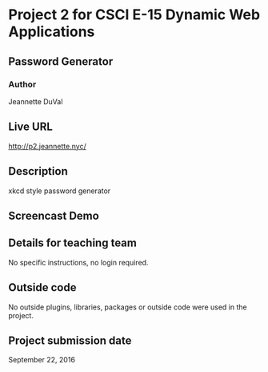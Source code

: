 # Project 2 for CSCI E-15 Dynamic Web Applications
## Password Generator

### Author
Jeannette DuVal

## Live URL
<http://p2.jeannette.nyc/>

## Description
xkcd style password generator

## Screencast Demo
<link to be here>

## Details for teaching team
No specific instructions, no login required.

## Outside code
No outside plugins, libraries, packages or outside code were used in the project.

## Project submission date
September 22, 2016


